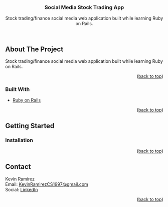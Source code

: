 <div id="top"></div>


<!-- PROJECT LOGO -->
<br />
<div align="center">

<h3 align="center">Social Media Stock Trading App</h3>

  <p align="center">
    Stock trading/finance social media web application built while learning Ruby on Rails.
    <br />
    <!-- <a href="https://github.com/github_username/repo_name">View Demo</a>
    ·
    <a href="https://github.com/github_username/repo_name/issues">Report Bug</a>
    ·
    <a href="https://github.com/github_username/repo_name/issues">Request Feature</a> -->
  </p>
</div>





<br />

<!-- ABOUT THE PROJECT -->
## About The Project

Stock trading/finance social media web application built while learning Ruby on Rails.

<p align="right">(<a href="#top">back to top</a>)</p>



### Built With

* [Ruby on Rails](https://rubyonrails.org/)

<p align="right">(<a href="#top">back to top</a>)</p>



<!-- GETTING STARTED -->
## Getting Started




### Installation



<p align="right">(<a href="#top">back to top</a>)</p>

<!-- CONTACT -->
## Contact

Kevin Ramirez <br/>
Email: KevinRamirezCS1997@gmail.com <br/>
Social: [LinkedIn](https://www.linkedin.com/in/kevin-ramirez-b37326183/)

<p align="right">(<a href="#top">back to top</a>)</p>

